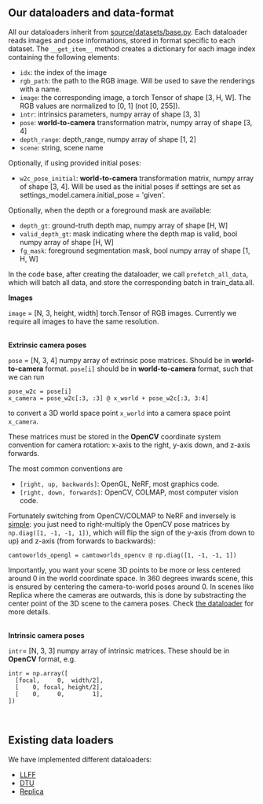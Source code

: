 ## Our dataloaders and data-format

All our dataloaders inherit from [source/datasets/base.py](https://github.com/google-research/sparf/blob/main/source/datasets/base.py). Each dataloader reads images and
pose informations, stored in format specific to each dataset. The `__get_item__` method creates 
a dictionary for each image index containing the following elements: 
* `idx`: the index of the image
* `rgb_path`: the path to the RGB image. Will be used to save the renderings with a name. 
* `image`: the corresponding image, a torch Tensor of shape [3, H, W]. The RGB values are 
              normalized to [0, 1] (not [0, 255]). 
* `intr`: intrinsics parameters, numpy array of shape [3, 3]
* `pose`:  **world-to-camera** transformation matrix, numpy array of shape [3, 4]
* `depth_range`: depth_range, numpy array of shape [1, 2]
* `scene`: string, scene name

Optionally, if using provided initial poses:
* `w2c_pose_initial`: **world-to-camera** transformation matrix, numpy array of shape [3, 4]. 
Will be used as the initial poses if settings are set as settings_model.camera.initial_pose = 'given'. 

Optionally, when the depth or a foreground mask are available:
* `depth_gt`: ground-truth depth map, numpy array of shape [H, W]
* `valid_depth_gt`: mask indicating where the depth map is valid, bool numpy array of shape [H, W]
* `fg_mask`: foreground segmentation mask, bool numpy array of shape [1, H, W]


In the code base, after creating the dataloader, we call `prefetch_all_data`, which will batch 
all data, and store the corresponding batch in train_data.all. 


**Images**

`image` = [N, 3, height, width] torch.Tensor of RGB images. Currently we
require all images to have the same resolution.
<br /><br />

**Extrinsic camera poses**

`pose` = [N, 3, 4] numpy array of extrinsic pose matrices. Should be in **world-to-camera** format. 
`pose[i]` should be in **world-to-camera**  format, such that we can run

```
pose_w2c = pose[i]
x_camera = pose_w2c[:3, :3] @ x_world + pose_w2c[:3, 3:4]
```

to convert a 3D world space point `x_world` into a camera space point `x_camera`.

These matrices must be stored in the **OpenCV** coordinate system convention for camera rotation:
x-axis to the right, y-axis down, and z-axis forwards. 


The most common conventions are

-   `[right, up, backwards]`: OpenGL, NeRF, most graphics code.
-   `[right, down, forwards]`: OpenCV, COLMAP, most computer vision code.

Fortunately switching from OpenCV/COLMAP to NeRF and inversely is
[simple](https://github.com/google-research/multinerf/blob/main/internal/datasets.py#L108):
you just need to right-multiply the OpenCV pose matrices by `np.diag([1, -1, -1, 1])`,
which will flip the sign of the y-axis (from down to up) and z-axis (from
forwards to backwards):
```
camtoworlds_opengl = camtoworlds_opencv @ np.diag([1, -1, -1, 1])
```


Importantly, you want your scene 3D points to be more or less centered around 0 in the world coordinate space. 
In 360 degrees inwards scene, this is ensured by centering the camera-to-world poses around 0. 
In scenes like Replica where the cameras are outwards, this is done by substracting the center point of the 3D scene to the camera poses. Check [the dataloader](https://github.com/google-research/sparf/blob/main/source/datasets/rgbd_datasets.py) for more details. 
<br /><br />


**Intrinsic camera poses**

`intr`= [N, 3, 3] numpy array of intrinsic matrices. These should be in
**OpenCV** format, e.g.

```
intr = np.array([
  [focal,     0,  width/2],
  [    0, focal, height/2],
  [    0,     0,        1],
])
```
<br />





## Existing data loaders

We have implemented different dataloaders:

-   [LLFF](https://github.com/google-research/sparf/blob/main/source/datasets/llff.py)
-   [DTU](https://github.com/google-research/sparf/blob/main/source/datasets/dtu.py)
-   [Replica](https://github.com/google-research/sparf/blob/main/source/datasets/rgbd_datasets.py)




